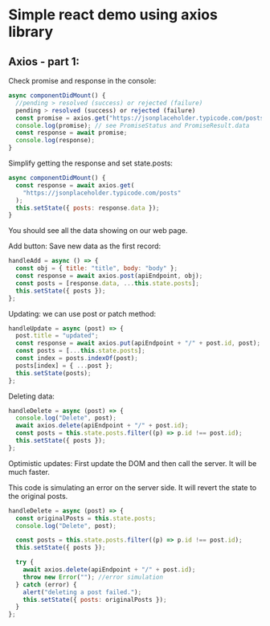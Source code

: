 # Simple react demo using axios library

## Axios - part 1:

Check promise and response in the console:
```javascript
async componentDidMount() {
  //pending > resolved (success) or rejected (failure)
  pending > resolved (success) or rejected (failure)
  const promise = axios.get("https://jsonplaceholder.typicode.com/posts");
  console.log(promise); // see PromiseStatus and PromiseResult.data
  const response = await promise;
  console.log(response);
}
```

Simplify getting the response and set state.posts:
```javascript
async componentDidMount() {
  const response = await axios.get(
    "https://jsonplaceholder.typicode.com/posts"
  );
  this.setState({ posts: response.data });
}
```
You should see all the data showing on our web page.

Add button: Save new data as the first record:
```javascript
handleAdd = async () => {
  const obj = { title: "title", body: "body" };
  const response = await axios.post(apiEndpoint, obj);
  const posts = [response.data, ...this.state.posts];
  this.setState({ posts });
};
```

Updating: we can use post or patch method:
```javascript
handleUpdate = async (post) => {
  post.title = "updated";
  const response = await axios.put(apiEndpoint + "/" + post.id, post);
  const posts = [...this.state.posts];
  const index = posts.indexOf(post);
  posts[index] = { ...post };
  this.setState(posts);
};
```

Deleting data:
```javascript
handleDelete = async (post) => {
  console.log("Delete", post);
  await axios.delete(apiEndpoint + "/" + post.id);
  const posts = this.state.posts.filter((p) => p.id !== post.id);
  this.setState({ posts });
};
```

Optimistic updates: First update the DOM and then call the server. It will be much faster.

This code is simulating an error on the server side. It will revert the state to the original posts.
```javascript
handleDelete = async (post) => {
  const originalPosts = this.state.posts;
  console.log("Delete", post);

  const posts = this.state.posts.filter((p) => p.id !== post.id);
  this.setState({ posts });

  try {
    await axios.delete(apiEndpoint + "/" + post.id);
    throw new Error(""); //error simulation
  } catch (error) {
    alert("deleting a post failed.");
    this.setState({ posts: originalPosts });
  }
};
```
